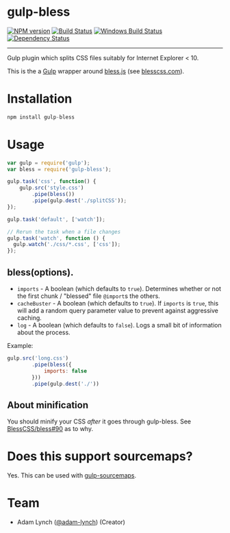 gulp-bless 
==========

[![NPM version][npm-image]][npm-url] [![Build Status][travis-image]][travis-url] [![Windows Build Status][appveyor-image]][appveyor-url] [![Dependency Status][depstat-image]][depstat-url] 

---

Gulp plugin which splits CSS files suitably for Internet Explorer &lt; 10.

This is the a [Gulp](http://github.com/gulpjs/gulp) wrapper around [bless.js](https://github.com/paulyoung/bless.js) (see [blesscss.com](http://blesscss.com/)).

# Installation

```js
npm install gulp-bless
```

# Usage

```js
var gulp = require('gulp');
var bless = require('gulp-bless');

gulp.task('css', function() {
    gulp.src('style.css')
        .pipe(bless())
        .pipe(gulp.dest('./splitCSS'));
});

gulp.task('default', ['watch']);

// Rerun the task when a file changes
gulp.task('watch', function () {
  gulp.watch('./css/*.css', ['css']);
});
```

## bless(options).


- `imports` - A boolean (which defaults to `true`). Determines whether or not the first chunk / "blessed" file `@import`s the others.
- `cacheBuster` - A boolean (which defaults to `true`). If `imports` is `true`, this will add a random query parameter value to prevent against aggressive caching.
- `log` - A boolean (which defaults to `false`). Logs a small bit of information about the process.

Example:

```javascript
gulp.src('long.css')
        .pipe(bless({
            imports: false
        }))
        .pipe(gulp.dest('./'))
```

## About minification

You should minify your CSS *after* it goes through gulp-bless. See [BlessCSS/bless#90](https://github.com/BlessCSS/bless/issues/90) as to why.


# Does this support sourcemaps?

Yes. This can be used with [gulp-sourcemaps](https://www.npmjs.com/package/gulp-sourcemaps).


# Team

- Adam Lynch ([@adam-lynch](https://github.com/adam-lynch)) (Creator)


[npm-url]: https://npmjs.org/package/gulp-bless
[npm-image]: http://img.shields.io/npm/v/gulp-bless.svg?style=flat

[travis-url]: http://travis-ci.org/BlessCSS/gulp-bless
[travis-image]: http://img.shields.io/travis/BlessCSS/gulp-bless.svg?style=flat

[appveyor-url]: https://ci.appveyor.com/project/BlessCSS/gulp-bless/branch/master
[appveyor-image]: https://ci.appveyor.com/api/projects/status/9hv1ts9fm2g8d6rj/branch/master?svg=true

[depstat-url]: https://david-dm.org/BlessCSS/gulp-bless
[depstat-image]: https://david-dm.org/BlessCSS/gulp-bless.svg?style=flat
